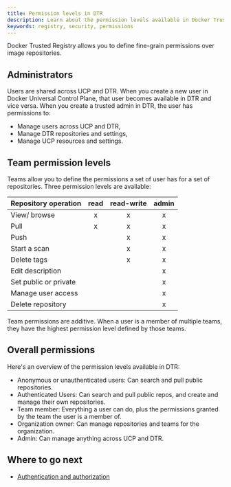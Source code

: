 ```yaml
---
title: Permission levels in DTR
description: Learn about the permission levels available in Docker Trusted Registry.
keywords: registry, security, permissions
---
```


Docker Trusted Registry allows you to define fine-grain permissions over image
repositories.

## Administrators

Users are shared across UCP and DTR. When you create a new user in Docker
Universal Control Plane, that user becomes available in DTR and vice versa.
When you create a trusted admin in DTR, the user has permissions to:

* Manage users across UCP and DTR,
* Manage DTR repositories and settings,
* Manage UCP resources and settings.

## Team permission levels

Teams allow you to define the permissions a set of user has for a set of
repositories. Three permission levels are available:

| Repository operation  | read | read-write | admin |
|:----------------------|:----:|:----------:|:-----:|
| View/ browse          |  x   |     x      |   x   |
| Pull                  |  x   |     x      |   x   |
| Push                  |      |     x      |   x   |
| Start a scan          |      |     x      |   x   |
| Delete tags           |      |     x      |   x   |
| Edit description      |      |            |   x   |
| Set public or private |      |            |   x   |
| Manage user access    |      |            |   x   |
| Delete repository     |      |            |   x   |

Team permissions are additive. When a user is a member of multiple teams, they
have the highest permission level defined by those teams.

## Overall permissions

Here's an overview of the permission levels available in DTR:

* Anonymous or unauthenticated users: Can search and pull public repositories.
* Authenticated Users: Can search and pull public repos, and create and manage their own repositories.
* Team member: Everything a user can do, plus the permissions granted by the team the user is a member of.
* Organization owner: Can manage repositories and teams for the organization.
* Admin: Can manage anything across UCP and DTR.

## Where to go next

- [Authentication and authorization](index.md)

